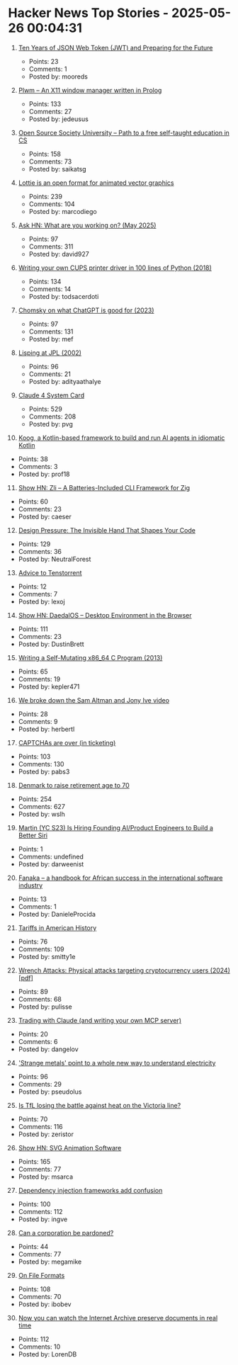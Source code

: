# Hacker News Top Stories - 2025-05-26 00:04:31

1. [Ten Years of JSON Web Token (JWT) and Preparing for the Future](https://self-issued.info/?p=2708)
   - Points: 23
   - Comments: 1
   - Posted by: mooreds

2. [Plwm – An X11 window manager written in Prolog](https://github.com/Seeker04/plwm)
   - Points: 133
   - Comments: 27
   - Posted by: jedeusus

3. [Open Source Society University – Path to a free self-taught education in CS](https://github.com/ossu/computer-science)
   - Points: 158
   - Comments: 73
   - Posted by: saikatsg

4. [Lottie is an open format for animated vector graphics](https://lottie.github.io/)
   - Points: 239
   - Comments: 104
   - Posted by: marcodiego

5. [Ask HN: What are you working on? (May 2025)](undefined)
   - Points: 97
   - Comments: 311
   - Posted by: david927

6. [Writing your own CUPS printer driver in 100 lines of Python (2018)](https://behind.pretix.eu/2018/01/20/cups-driver/)
   - Points: 134
   - Comments: 14
   - Posted by: todsacerdoti

7. [Chomsky on what ChatGPT is good for (2023)](https://chomsky.info/20230503-2/)
   - Points: 97
   - Comments: 131
   - Posted by: mef

8. [Lisping at JPL (2002)](https://flownet.com/gat/jpl-lisp.html)
   - Points: 96
   - Comments: 21
   - Posted by: adityaathalye

9. [Claude 4 System Card](https://simonwillison.net/2025/May/25/claude-4-system-card/)
   - Points: 529
   - Comments: 208
   - Posted by: pvg

10. [Koog, a Kotlin-based framework to build and run Al agents in idiomatic Kotlin](https://github.com/JetBrains/koog)
   - Points: 38
   - Comments: 3
   - Posted by: prof18

11. [Show HN: Zli – A Batteries-Included CLI Framework for Zig](https://github.com/xcaeser/zli)
   - Points: 60
   - Comments: 23
   - Posted by: caeser

12. [Design Pressure: The Invisible Hand That Shapes Your Code](https://hynek.me/talks/design-pressure/)
   - Points: 129
   - Comments: 36
   - Posted by: NeutralForest

13. [Advice to Tenstorrent](https://github.com/geohot/tt-tiny)
   - Points: 12
   - Comments: 7
   - Posted by: lexoj

14. [Show HN: DaedalOS – Desktop Environment in the Browser](https://github.com/DustinBrett/daedalOS)
   - Points: 111
   - Comments: 23
   - Posted by: DustinBrett

15. [Writing a Self-Mutating x86_64 C Program (2013)](https://ephemeral.cx/2013/12/writing-a-self-mutating-x86_64-c-program/)
   - Points: 65
   - Comments: 19
   - Posted by: kepler471

16. [We broke down the Sam Altman and Jony Ive video](https://sfstandard.com/2025/05/23/sam-altman-jony-ive-video/)
   - Points: 28
   - Comments: 9
   - Posted by: herbertl

17. [CAPTCHAs are over (in ticketing)](https://behind.pretix.eu/2025/05/23/captchas-are-over/)
   - Points: 103
   - Comments: 130
   - Posted by: pabs3

18. [Denmark to raise retirement age to 70](https://www.telegraph.co.uk/world-news/2025/05/23/denmark-raise-retirement-age-70/)
   - Points: 254
   - Comments: 627
   - Posted by: wslh

19. [Martin (YC S23) Is Hiring Founding AI/Product Engineers to Build a Better Siri](https://www.ycombinator.com/companies/martin/jobs)
   - Points: 1
   - Comments: undefined
   - Posted by: darweenist

20. [Fanaka – a handbook for African success in the international software industry](https://fanaka.readthedocs.io)
   - Points: 13
   - Comments: 1
   - Posted by: DanieleProcida

21. [Tariffs in American History](https://imprimis.hillsdale.edu/tariffs-in-american-history/)
   - Points: 76
   - Comments: 109
   - Posted by: smitty1e

22. [Wrench Attacks: Physical attacks targeting cryptocurrency users (2024) [pdf]](https://drops.dagstuhl.de/storage/00lipics/lipics-vol316-aft2024/LIPIcs.AFT.2024.24/LIPIcs.AFT.2024.24.pdf)
   - Points: 89
   - Comments: 68
   - Posted by: pulisse

23. [Trading with Claude (and writing your own MCP server)](https://dangelov.com/blog/trading-with-claude/)
   - Points: 20
   - Comments: 6
   - Posted by: dangelov

24. ['Strange metals' point to a whole new way to understand electricity](https://www.science.org/content/article/strange-metals-point-whole-new-way-understand-electricity)
   - Points: 96
   - Comments: 29
   - Posted by: pseudolus

25. [Is TfL losing the battle against heat on the Victoria line?](https://www.swlondoner.co.uk/news/16052025-is-tfl-losing-the-battle-against-heat-on-the-victoria-line)
   - Points: 70
   - Comments: 116
   - Posted by: zeristor

26. [Show HN: SVG Animation Software](https://expressive.app/expressive-animator/)
   - Points: 165
   - Comments: 77
   - Posted by: msarca

27. [Dependency injection frameworks add confusion](http://rednafi.com/go/di_frameworks_bleh/)
   - Points: 100
   - Comments: 112
   - Posted by: ingve

28. [Can a corporation be pardoned?](https://papers.ssrn.com/sol3/papers.cfm?abstract_id=5202339)
   - Points: 44
   - Comments: 77
   - Posted by: megamike

29. [On File Formats](https://solhsa.com/oldernews2025.html#ON-FILE-FORMATS)
   - Points: 108
   - Comments: 70
   - Posted by: ibobev

30. [Now you can watch the Internet Archive preserve documents in real time](https://www.theverge.com/news/672682/internet-archive-microfiche-lo-fi-beats-channel)
   - Points: 112
   - Comments: 10
   - Posted by: LorenDB

